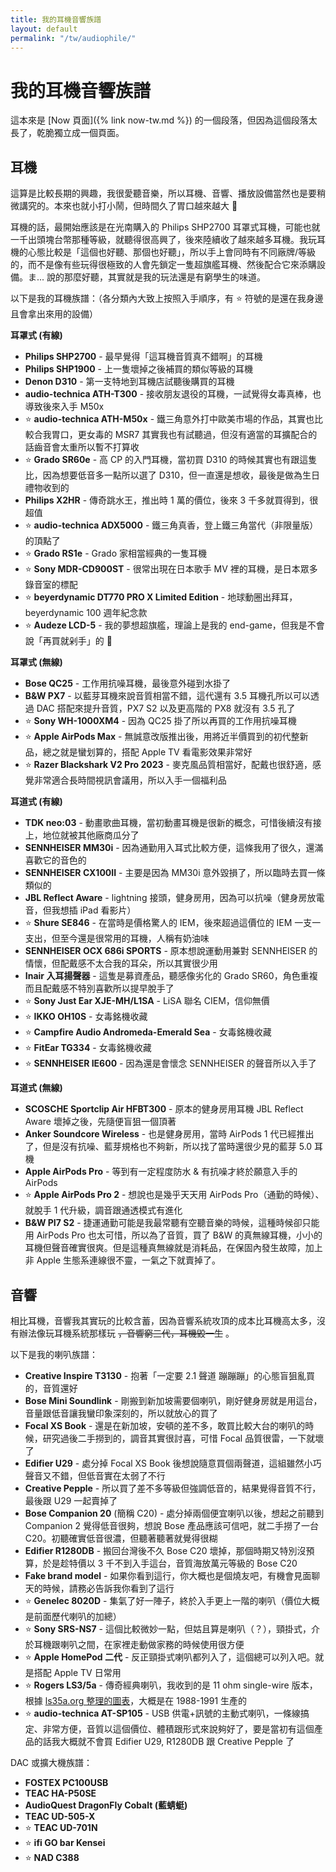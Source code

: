 ```yaml
---
title: 我的耳機音響族譜
layout: default
permalink: "/tw/audiophile/"
---
```


# 我的耳機音響族譜

這本來是 [Now 頁面]({% link now-tw.md %}) 的一個段落，但因為這個段落太長了，乾脆獨立成一個頁面。

## 耳機

這算是比較長期的興趣，我很愛聽音樂，所以耳機、音響、播放設備當然也是要稍微講究的。本來也就小打小鬧，但時間久了胃口越來越大 🫣

耳機的話，最開始應該是在光南購入的 Philips SHP2700 耳罩式耳機，可能也就一千出頭塊台幣那種等級，就聽得很高興了，後來陸續收了越來越多耳機。我玩耳機的心態比較是「這個也好聽、那個也好聽」，所以手上會同時有不同廠牌/等級的，而不是像有些玩得很極致的人會先鎖定一隻超旗艦耳機、然後配合它來添購設備。ま... 說的那麼好聽，其實就是我的玩法還是有窮學生的味道。

以下是我的耳機族譜：（各分類內大致上按照入手順序，有 ⭐️ 符號的是還在我身邊且會拿出來用的設備）

**耳罩式 (有線)**

* **Philips SHP2700** - 最早覺得「這耳機音質真不錯啊」的耳機
* **Philips SHP1900** - 上一隻壞掉之後補買的類似等級的耳機
* **Denon D310** - 第一支特地到耳機店試聽後購買的耳機
* **audio-technica ATH-T300** - 接收朋友退役的耳機，一試覺得女毒真棒，也導致後來入手 M50x
* ⭐️ **audio-technica ATH-M50x** - 鐵三角意外打中歐美市場的作品，其實也比較合我胃口，更女毒的 MSR7 其實我也有試聽過，但沒有適當的耳擴配合的話齒音會太重所以暫不打算收
* ⭐️ **Grado SR60e** - 高 CP 的入門耳機，當初買 D310 的時候其實也有跟這隻比，因為想要低音多一點所以選了 D310，但一直還是想收，最後是做為生日禮物收到的
* **Philips X2HR** - 傳奇跳水王，推出時 1 萬的價位，後來 3 千多就買得到，很超值
* ⭐️ **audio-technica ADX5000** - 鐵三角真香，登上鐵三角當代（非限量版）的頂點了
* ⭐️ **Grado RS1e** - Grado 家相當經典的一隻耳機
* ⭐️ **Sony MDR-CD900ST** - 很常出現在日本歌手 MV 裡的耳機，是日本眾多錄音室的標配
* ⭐️ **beyerdynamic DT770 PRO X Limited Edition** - 地球動圈出拜耳，beyerdynamic 100 週年紀念款
* ⭐️ **Audeze LCD-5** - 我的夢想超旗艦，理論上是我的 end-game，但我是不會說「再買就剁手」的 🤪

**耳罩式 (無線)**

* **Bose QC25** - 工作用抗噪耳機，最後意外碰到水掛了
* **B&W PX7** - 以藍芽耳機來說音質相當不錯，這代還有 3.5 耳機孔所以可以透過 DAC 搭配來提升音質，PX7 S2 以及更高階的 PX8 就沒有 3.5 孔了
* ⭐️ **Sony WH-1000XM4** - 因為 QC25 掛了所以再買的工作用抗噪耳機
* ⭐️ **Apple AirPods Max** - 無誠意改版推出後，用將近半價買到的初代整新品，總之就是蠻划算的，搭配 Apple TV 看電影效果非常好
* ⭐️ **Razer Blackshark V2 Pro 2023** - 麥克風品質相當好，配戴也很舒適，感覺非常適合長時間視訊會議用，所以入手一個福利品

**耳道式 (有線)**

* **TDK neo:03** - 動畫歌曲耳機，當初動畫耳機是很新的概念，可惜後續沒有接上，地位就被其他廠商瓜分了
* **SENNHEISER MM30i** - 因為通勤用入耳式比較方便，這條我用了很久，還滿喜歡它的音色的
* **SENNHEISER CX100II** - 主要是因為 MM30i 意外毀損了，所以臨時去買一條類似的
* **JBL Reflect Aware** - lightning 接頭，健身房用，因為可以抗噪（健身房放電音，但我想插 iPad 看影片）
* ⭐️ **Shure SE846** - 在當時是價格驚人的 IEM，後來超過這價位的 IEM 一支一支出，但至今還是很常用的耳機，人稱有奶油味
* **SENNHEISER OCX 686i SPORTS** - 原本想說運動用兼對 SENNHEISER 的情懷，但配戴感不太合我的耳朵，所以其實很少用
* **Inair 入耳揚聲器** - 這隻是募資產品，聽感像劣化的 Grado SR60，角色重複而且配戴感不特別喜歡所以提早脫手了
* ⭐️ **Sony Just Ear XJE-MH/L1SA** - LiSA 聯名 CIEM，信仰無價
* ⭐️ **IKKO OH10S** - 女毒銘機收藏
* ⭐️ **Campfire Audio Andromeda-Emerald Sea** - 女毒銘機收藏
* ⭐️ **FitEar TG334** - 女毒銘機收藏
* ⭐️ **SENNHEISER IE600** - 因為還是會懷念 SENNHEISER 的聲音所以入手了

**耳道式 (無線)**

* **SCOSCHE Sportclip Air HFBT300** - 原本的健身房用耳機 JBL Reflect Aware 壞掉之後，先隨便盲狙一個頂著
* **Anker Soundcore Wireless** - 也是健身房用，當時 AirPods 1 代已經推出了，但是沒有抗噪、藍芽規格也不夠新，所以找了當時還很少見的藍芽 5.0 耳機
* **Apple AirPods Pro** - 等到有一定程度防水 & 有抗噪才終於願意入手的 AirPods
* ⭐️ **Apple AirPods Pro 2** - 想說也是幾乎天天用 AirPods Pro（通勤的時候）、就脫手 1 代升級，調音跟通透模式有進化
* **B&W PI7 S2** - 捷運通勤可能是我最常聽有空聽音樂的時候，這種時候卻只能用 AirPods Pro 也太可惜，所以為了音質，買了 B&W 的真無線耳機，小小的耳機但聲音確實很爽。但是這種真無線就是消耗品，在保固內發生故障，加上非 Apple 生態系連線很不靈，一氣之下就賣掉了。

## 音響

相比耳機，音響我其實玩的比較含蓄，因為音響系統攻頂的成本比耳機高太多，沒有辦法像玩耳機系統那樣玩 ~~，音響窮三代，耳機毀一生~~ 。

以下是我的喇叭族譜：

* **Creative Inspire T3130** - 抱著「一定要 2.1 聲道 蹦蹦蹦」的心態盲狙亂買的，音質還好
* **Bose Mini Soundlink** - 剛搬到新加坡需要個喇叭，剛好健身房就是用這台，音量跟低音讓我蠻印象深刻的，所以就放心的買了
* **Focal XS Book** - 還是在新加坡，安頓的差不多，敢買比較大台的喇叭的時候，研究過後二手撈到的，調音其實很討喜，可惜 Focal 品質很雷，一下就壞了
* **Edifier U29** - 處分掉 Focal XS Book 後想說隨意買個兩聲道，這組雖然小巧聲音又不錯，但低音實在太弱了不行
* **Creative Pepple** - 所以買了差不多等級但強調低音的，結果覺得音質不行，最後跟 U29 一起賣掉了
* **Bose Companion 20** (簡稱 C20) - 處分掉兩個便宜喇叭以後，想起之前聽到 Companion 2 覺得低音很夠，想說 Bose 產品應該可信吧，就二手撈了一台 C20。初聽確實低音很濃，但聽著聽著就覺得很糊
* **Edifier R1280DB** - 搬回台灣後不久 Bose C20 壞掉，那個時期又特別沒預算，於是趁特價以 3 千不到入手這台，音質海放萬元等級的 Bose C20
* **Fake brand model** -  如果你看到這行，你大概也是個燒友吧，有機會見面聊天的時候，請務必告訴我你看到了這行
* ⭐️ **Genelec 8020D** - 集氣了好一陣子，終於入手更上一階的喇叭（價位大概是前面歷代喇叭的加總）
* ⭐️ **Sony SRS-NS7** - 這個比較微妙一點，但姑且算是喇叭（？），頸掛式，介於耳機跟喇叭之間，在家裡走動做家務的時候使用很方便
* ⭐️ **Apple HomePod 二代** - 反正頸掛式喇叭都列入了，這個總可以列入吧。就是搭配 Apple TV 日常用
* ⭐️ **Rogers LS3/5a** - 傳奇經典喇叭，我收到的是 11 ohm single-wire 版本，根據 [ls35a.org 整理的圖表](https://ls35a.org/graphical-timeline/)，大概是在 1988-1991 生產的
* ⭐️ **audio-technica AT-SP105** - USB 供電+訊號的主動式喇叭，一條線搞定、非常方便，音質以這個價位、體積跟形式來說夠好了，要是當初有這個產品的話我大概就不會買 Edifier U29, R1280DB 跟 Creative Pepple 了

DAC 或擴大機族譜：

* **FOSTEX PC100USB**
* **TEAC HA-P50SE**
* **AudioQuest DragonFly Cobalt (藍蜻蜓)**
* **TEAC UD-505-X**
* ⭐️ **TEAC UD-701N**
* ⭐️ **ifi GO bar Kensei**
* ⭐️ **NAD C388**
